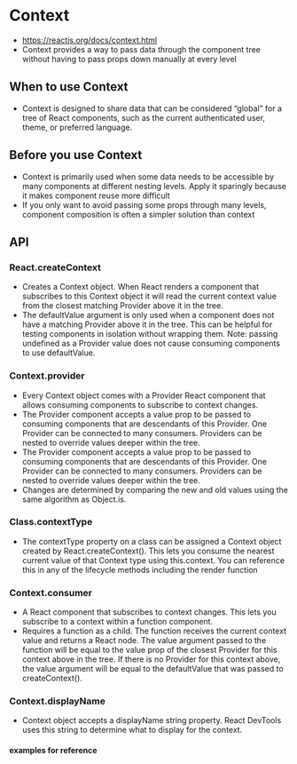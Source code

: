 # Context
- https://reactjs.org/docs/context.html
- Context provides a way to pass data through the component tree without having to pass props down manually at every level
## When to use Context
- Context is designed to share data that can be considered “global” for a tree of React components, such as the current authenticated user, theme, or preferred language.
## Before you use Context
- Context is primarily used when some data needs to be accessible by many components at different nesting levels. Apply it sparingly because it makes component reuse more difficult
- If you only want to avoid passing some props through many levels, component composition is often a simpler solution than context
## API
### React.createContext
- Creates a Context object. When React renders a component that subscribes to this Context object it will read the current context value from the closest matching Provider above it in the tree.
- The defaultValue argument is only used when a component does not have a matching Provider above it in the tree. This can be helpful for testing components in isolation without wrapping them. Note: passing undefined as a Provider value does not cause consuming components to use defaultValue.
### Context.provider
- Every Context object comes with a Provider React component that allows consuming components to subscribe to context changes.
- The Provider component accepts a value prop to be passed to consuming components that are descendants of this Provider. One Provider can be connected to many consumers. Providers can be nested to override values deeper within the tree.
- The Provider component accepts a value prop to be passed to consuming components that are descendants of this Provider. One Provider can be connected to many consumers. Providers can be nested to override values deeper within the tree.
- Changes are determined by comparing the new and old values using the same algorithm as Object.is.
### Class.contextType
- The contextType property on a class can be assigned a Context object created by React.createContext(). This lets you consume the nearest current value of that Context type using this.context. You can reference this in any of the lifecycle methods including the render function
### Context.consumer
- A React component that subscribes to context changes. This lets you subscribe to a context within a function component.
- Requires a function as a child. The function receives the current context value and returns a React node. The value argument passed to the function will be equal to the value prop of the closest Provider for this context above in the tree. If there is no Provider for this context above, the value argument will be equal to the defaultValue that was passed to createContext().
### Context.displayName
- Context object accepts a displayName string property. React DevTools uses this string to determine what to display for the context.
#### examples for reference

